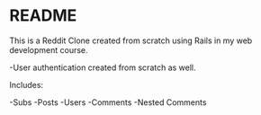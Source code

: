 # README

This is a Reddit Clone created from scratch using Rails in my web development course.

-User authentication created from scratch as well.


Includes:

  -Subs
  -Posts
  -Users
  -Comments
  -Nested Comments

